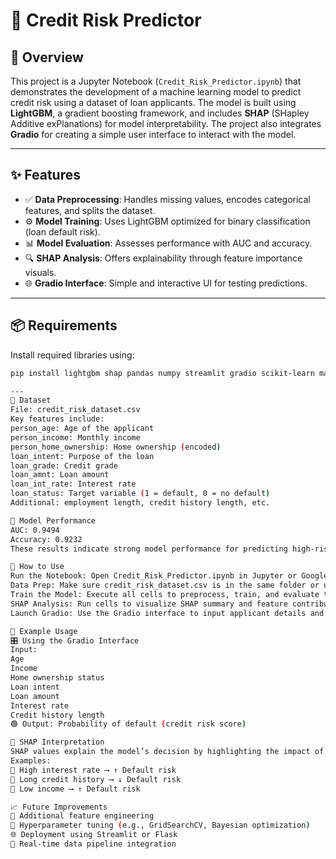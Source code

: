 # 💼 Credit Risk Predictor

## 📌 Overview

This project is a Jupyter Notebook (`Credit_Risk_Predictor.ipynb`) that demonstrates the development of a machine learning model to predict credit risk using a dataset of loan applicants. The model is built using **LightGBM**, a gradient boosting framework, and includes **SHAP** (SHapley Additive exPlanations) for model interpretability. The project also integrates **Gradio** for creating a simple user interface to interact with the model.

---

## ✨ Features

- ✅ **Data Preprocessing**: Handles missing values, encodes categorical features, and splits the dataset.
- ⚙️ **Model Training**: Uses LightGBM optimized for binary classification (loan default risk).
- 📊 **Model Evaluation**: Assesses performance with AUC and accuracy.
- 🔍 **SHAP Analysis**: Offers explainability through feature importance visuals.
- 🌐 **Gradio Interface**: Simple and interactive UI for testing predictions.

---

## 📦 Requirements

Install required libraries using:

```bash
pip install lightgbm shap pandas numpy streamlit gradio scikit-learn matplotlib

---
📂 Dataset
File: credit_risk_dataset.csv
Key features include:
person_age: Age of the applicant
person_income: Monthly income
person_home_ownership: Home ownership (encoded)
loan_intent: Purpose of the loan
loan_grade: Credit grade
loan_amnt: Loan amount
loan_int_rate: Interest rate
loan_status: Target variable (1 = default, 0 = no default)
Additional: employment length, credit history length, etc.

🧠 Model Performance
AUC: 0.9494
Accuracy: 0.9232
These results indicate strong model performance for predicting high-risk applicants.

🚀 How to Use
Run the Notebook: Open Credit_Risk_Predictor.ipynb in Jupyter or Google Colab.
Data Prep: Make sure credit_risk_dataset.csv is in the same folder or update the path.
Train the Model: Execute all cells to preprocess, train, and evaluate the model.
SHAP Analysis: Run cells to visualize SHAP summary and feature contributions.
Launch Gradio: Use the Gradio interface to input applicant details and get predictions.

🧪 Example Usage
🎛️ Using the Gradio Interface
Input:
Age
Income
Home ownership status
Loan intent
Loan amount
Interest rate
Credit history length
🟢 Output: Probability of default (credit risk score)

🔎 SHAP Interpretation
SHAP values explain the model’s decision by highlighting the impact of each feature.
Examples:
🔺 High interest rate ⟶ ↑ Default risk
🔻 Long credit history ⟶ ↓ Default risk
🔺 Low income ⟶ ↑ Default risk

📈 Future Improvements
🔬 Additional feature engineering
🎯 Hyperparameter tuning (e.g., GridSearchCV, Bayesian optimization)
🌐 Deployment using Streamlit or Flask
📡 Real-time data pipeline integration
